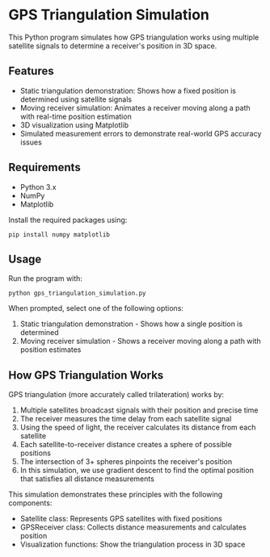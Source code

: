 # GPS Triangulation Simulation

This Python program simulates how GPS triangulation works using multiple satellite signals to determine a receiver's position in 3D space.

## Features

- Static triangulation demonstration: Shows how a fixed position is determined using satellite signals
- Moving receiver simulation: Animates a receiver moving along a path with real-time position estimation
- 3D visualization using Matplotlib
- Simulated measurement errors to demonstrate real-world GPS accuracy issues

## Requirements

- Python 3.x
- NumPy
- Matplotlib

Install the required packages using:
```
pip install numpy matplotlib
```

## Usage

Run the program with:
```
python gps_triangulation_simulation.py
```

When prompted, select one of the following options:
1. Static triangulation demonstration - Shows how a single position is determined
2. Moving receiver simulation - Shows a receiver moving along a path with position estimates

## How GPS Triangulation Works

GPS triangulation (more accurately called trilateration) works by:

1. Multiple satellites broadcast signals with their position and precise time
2. The receiver measures the time delay from each satellite signal
3. Using the speed of light, the receiver calculates its distance from each satellite
4. Each satellite-to-receiver distance creates a sphere of possible positions
5. The intersection of 3+ spheres pinpoints the receiver's position
6. In this simulation, we use gradient descent to find the optimal position that satisfies all distance measurements

This simulation demonstrates these principles with the following components:
- Satellite class: Represents GPS satellites with fixed positions
- GPSReceiver class: Collects distance measurements and calculates position
- Visualization functions: Show the triangulation process in 3D space 
